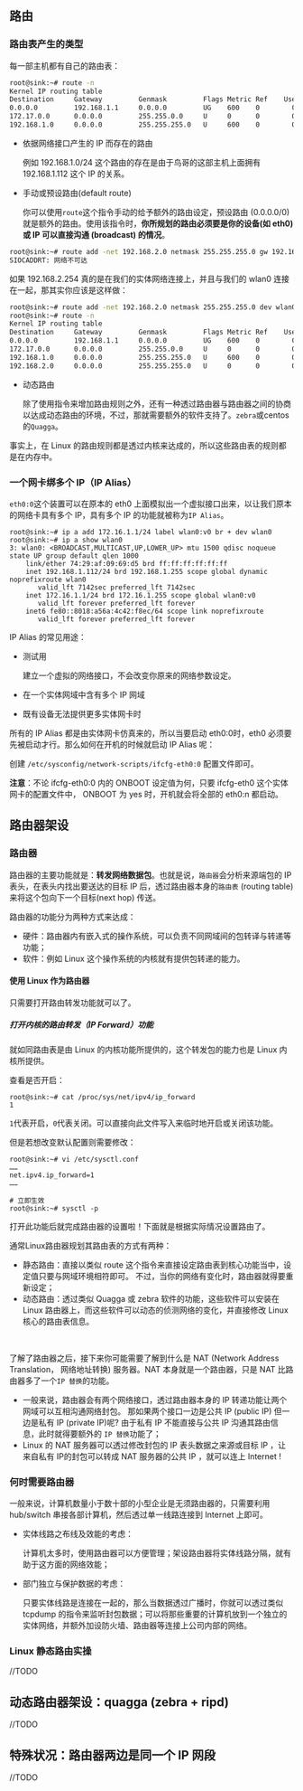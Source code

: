 ## 路由

### 路由表产生的类型

每一部主机都有自己的路由表：

```bash
root@sink:~# route -n
Kernel IP routing table
Destination     Gateway         Genmask         Flags Metric Ref    Use Iface
0.0.0.0         192.168.1.1     0.0.0.0         UG    600    0        0 wlan0
172.17.0.0      0.0.0.0         255.255.0.0     U     0      0        0 docker0
192.168.1.0     0.0.0.0         255.255.255.0   U     600    0        0 wlan0
```

- 依据网络接口产生的 IP 而存在的路由

    例如 192.168.1.0/24 这个路由的存在是由于鸟哥的这部主机上面拥有 192.168.1.112 这个 IP 的关系。

- 手动或预设路由(default route)

    你可以使用`route`这个指令手动的给予额外的路由设定，预设路由 (0.0.0.0/0) 就是额外的路由。使用该指令时，**你所规划的路由必须要是你的设备(如 eth0) 或 IP 可以直接沟通 (broadcast) 的情况**。

```bash
root@sink:~# route add -net 192.168.2.0 netmask 255.255.255.0 gw 192.168.2.254
SIOCADDRT: 网络不可达    
```

如果 192.168.2.254 真的是在我们的实体网络连接上，并且与我们的 wlan0 连接在一起，那其实你应该是这样做：

```bash
root@sink:~# route add -net 192.168.2.0 netmask 255.255.255.0 dev wlan0
root@sink:~# route -n
Kernel IP routing table
Destination     Gateway         Genmask         Flags Metric Ref    Use Iface
0.0.0.0         192.168.1.1     0.0.0.0         UG    600    0        0 wlan0
172.17.0.0      0.0.0.0         255.255.0.0     U     0      0        0 docker0
192.168.1.0     0.0.0.0         255.255.255.0   U     600    0        0 wlan0
192.168.2.0     0.0.0.0         255.255.255.0   U     0      0        0 wlan0
```

- 动态路由

    除了使用指令来增加路由规则之外，还有一种透过路由器与路由器之间的协商以达成动态路由的环境，不过，那就需要额外的软件支持了。`zebra`或centos的`Quagga`。

事实上，在 Linux 的路由规则都是透过内核来达成的，所以这些路由表的规则都是在内存中。

### 一个网卡绑多个 IP（IP Alias）

`eth0:0`这个装置可以在原本的 eth0 上面模拟出一个虚拟接口出来，以让我们原本的网络卡具有多个 IP，具有多个 IP 的功能就被称为`IP Alias`。

```
root@sink:~# ip a add 172.16.1.1/24 label wlan0:v0 br + dev wlan0
root@sink:~# ip a show wlan0
3: wlan0: <BROADCAST,MULTICAST,UP,LOWER_UP> mtu 1500 qdisc noqueue state UP group default qlen 1000
    link/ether 74:29:af:09:69:d5 brd ff:ff:ff:ff:ff:ff
    inet 192.168.1.112/24 brd 192.168.1.255 scope global dynamic noprefixroute wlan0
       valid_lft 7142sec preferred_lft 7142sec
    inet 172.16.1.1/24 brd 172.16.1.255 scope global wlan0:v0
       valid_lft forever preferred_lft forever
    inet6 fe80::8018:a56a:4c42:f8ec/64 scope link noprefixroute 
       valid_lft forever preferred_lft forever
```

IP Alias 的常见用途：

- 测试用

    建立一个虚拟的网络接口，不会改变你原来的网络参数设定。

- 在一个实体网域中含有多个 IP 网域

- 既有设备无法提供更多实体网卡时

所有的 IP Alias 都是由实体网卡仿真来的，所以当要启动 eth0:0时，eth0 必须要先被启动才行。那么如何在开机的时候就启动 IP Alias 呢：

创建 `/etc/sysconfig/network-scripts/ifcfg-eth0:0` 配置文件即可。

**注意**：不论 ifcfg-eth0:0 内的 ONBOOT 设定值为何，只要 ifcfg-eth0 这个实体网卡的配置文件中， ONBOOT 为 yes 时，开机就会将全部的 eth0:n 都启动。

## 路由器架设

### 路由器

路由器的主要功能就是：**转发网络数据包**。也就是说，`路由器`会分析来源端包的 IP 表头，在表头内找出要送达的目标 IP 后，透过路由器本身的`路由表` (routing table) 来将这个包向下一个目标(next hop) 传送。

路由器的功能分为两种方式来达成：

- 硬件：路由器内有嵌入式的操作系统，可以负责不同网域间的包转译与转递等功能；
- 软件：例如 Linux 这个操作系统的内核就有提供包转递的能力。

#### 使用 Linux 作为路由器

只需要打开路由转发功能就可以了。

##### 打开内核的路由转发（IP Forward）功能

就如同路由表是由 Linux 的内核功能所提供的，这个转发包的能力也是 Linux 内核所提供。

查看是否开启：

```
root@sink:~# cat /proc/sys/net/ipv4/ip_forward
1
```

`1`代表开启，`0`代表关闭。可以直接向此文件写入来临时地开启或关闭该功能。

但是若想改变默认配置则需要修改：

```
root@sink:~# vi /etc/sysctl.conf
……
net.ipv4.ip_forward=1
……

# 立即生效
root@sink:~# sysctl -p
```

打开此功能后就完成路由器的设置啦！下面就是根据实际情况设置路由了。

通常Linux路由器规划其路由表的方式有两种：

- 静态路由：直接以类似 route 这个指令来直接设定路由表到核心功能当中，设定值只要与网域环境相符即可。 不过，当你的网络有变化时，路由器就得要重新设定；
- 动态路由：透过类似 Quagga 或 zebra 软件的功能，这些软件可以安装在 Linux 路由器上，而这些软件可以动态的侦测网络的变化，并直接修改 Linux 核心的路由表信息。

<br/>

了解了路由器之后，接下来你可能需要了解到什么是 NAT (Network Address Translation， 网络地址转换) 服务器。NAT 本身就是一个路由器，只是 NAT 比路由器多了一个`IP 替换`的功能。

- 一般来说，路由器会有两个网络接口，透过路由器本身的 IP 转递功能让两个网域可以互相沟通网络封包。 那如果两个接口一边是公共 IP (public IP) 但一边是私有 IP (private IP)呢? 由于私有 IP 不能直接与公共 IP 沟通其路由信息，此时就得要额外的 `IP 替换`功能了；
- Linux 的 NAT 服务器可以透过修改封包的 IP 表头数据之来源或目标 IP ，让来自私有 IP的封包可以转成 NAT 服务器的公共 IP ，就可以连上 Internet !

### 何时需要路由器

一般来说，计算机数量小于数十部的小型企业是无须路由器的，只需要利用 hub/switch 串接各部计算机，然后透过单一线路连接到 Internet 上即可。

- 实体线路之布线及效能的考虑：

    计算机太多时，使用路由器可以方便管理；架设路由器将实体线路分隔，就有助于这方面的网络效能；

- 部门独立与保护数据的考虑：

    只要实体线路是连接在一起的，那么当数据透过广播时，你就可以透过类似 tcpdump 的指令来监听封包数据；可以将那些重要的计算机放到一个独立的实体网络，并额外加设防火墙、路由器等连接上公司内部的网络。

### Linux 静态路由实操

//TODO

## 动态路由器架设：quagga (zebra + ripd)

//TODO

## 特殊状况：路由器两边是同一个 IP 网段

//TODO